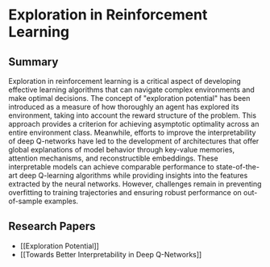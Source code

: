 # Exploration in Reinforcement Learning

## Summary
 Exploration in reinforcement learning is a critical aspect of developing effective learning algorithms that can navigate complex environments and make optimal decisions. The concept of "exploration potential" has been introduced as a measure of how thoroughly an agent has explored its environment, taking into account the reward structure of the problem. This approach provides a criterion for achieving asymptotic optimality across an entire environment class. Meanwhile, efforts to improve the interpretability of deep Q-networks have led to the development of architectures that offer global explanations of model behavior through key-value memories, attention mechanisms, and reconstructible embeddings. These interpretable models can achieve comparable performance to state-of-the-art deep Q-learning algorithms while providing insights into the features extracted by the neural networks. However, challenges remain in preventing overfitting to training trajectories and ensuring robust performance on out-of-sample examples.
## Research Papers

- [[Exploration Potential]]
- [[Towards Better Interpretability in Deep Q-Networks]]
